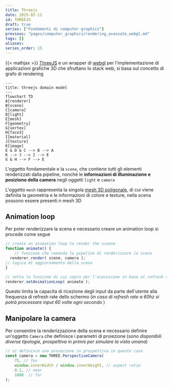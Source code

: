 ```yaml
---
title: Threejs
date: 2025-02-11
id: THREEJS
draft: true
series: ["Fondamenti di computer graphics"]
previous: "pages/computer_graphics/rendering_avanzato_webgl.md"
tags: []
aliases:
series_order: 15
---
```


{{< mathjax >}}
[ThreeJS](https://threejs.org/) e un wrapper di [webgl](/computer_graphics/webgl) per l'implementazione di applicazioni grafiche 3D che sfruttano lo stack web, si basa sul concetto di grafo di rendering

```mermaid
---
title: threejs domain model
---
flowchart TD
A[renderer]
B[scene]
C[camera]
D[light]
E[mesh]
F[geometry]
G[vertex]
H[face3]
I[material]
J[texture]
K[image]
E & D & C --> B --> A
K --> J --> I --> E
G & H --> F --> E
```

L'oggetto fondamentale e la `scene`, che contiene tutti gli elementi renderizzati dalla pipeline, nonché le **informazioni di illuminazione e posizione della camera** negli oggetti `light` e `camera`

L'oggetto `mesh` rappresenta la singola [mesh 3D poligonale](/computer_graphics/mesh_poligonali), di cui viene definita la geometria e le informazioni di colore e texture, nella scena possono essere presenti $n$ mesh 3D

## Animation loop

Per poter renderizzare la scena e necessario creare un animation loop si procede come segue

```javascript
// create an animation loop to render the sceene
function animate() {
	// funzione che comanda la pipeline di renderizzare la scena
  renderer.render( scene, camera );
// logica di aggiornamento della scena
}

// setta la funzione di cui sopra per l'esecuzione in base al refresh rate dello schermo
renderer.setAnimationLoop( animate );
```

Questo limita la capacita di ricezione degli input da parte dell'utente alla frequenza di refresh rate dello schermo (*in caso di refresh rate a $60hz$ si potrà processare input 60 volte ogni secondo* )

## Manipolare la camera

Per consentire la renderizzazione della scena e necessario definire un'oggetto `Camera` che definisce i parametri di proiezione (*sono disponibili diverse tipologie, prospettiva in primis per simulare la vista umana*)

```javascript
// si definisce una proiezione in prospettiva in questo caso
const camera = new THREE.PerspectiveCamera(
	75, // fov
	window.innerWidth / window.innerHeight, // aspect ratio
	0.1, // near
	1000  // far
);
```
